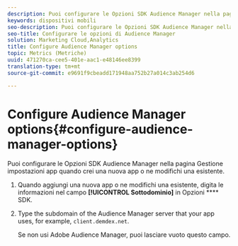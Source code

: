 ```yaml
---
description: Puoi configurare le Opzioni SDK Audience Manager nella pagina Gestione impostazioni app quando crei una nuova app o ne modifichi una esistente.
keywords: dispositivi mobili
seo-description: Puoi configurare le Opzioni SDK Audience Manager nella pagina Gestione impostazioni app quando crei una nuova app o ne modifichi una esistente.
seo-title: Configurare le opzioni di Audience Manager
solution: Marketing Cloud,Analytics
title: Configure Audience Manager options
topic: Metrics (Metriche)
uuid: 471270ca-cee5-401e-aac1-e48146ee8399
translation-type: tm+mt
source-git-commit: e9691f9cbeadd171948aa752b27a014c3ab254d6

---
```



# Configure Audience Manager options{#configure-audience-manager-options}

Puoi configurare le Opzioni SDK Audience Manager nella pagina Gestione impostazioni app quando crei una nuova app o ne modifichi una esistente.

1. Quando aggiungi una nuova app o ne modifichi una esistente, digita le informazioni nel campo **[!UICONTROL Sottodominio]** in Opzioni **** SDK.

1. Type the subdomain of the Audience Manager server that your app uses, for example, `client.demdex.net`.

   Se non usi Adobe Audience Manager, puoi lasciare vuoto questo campo.